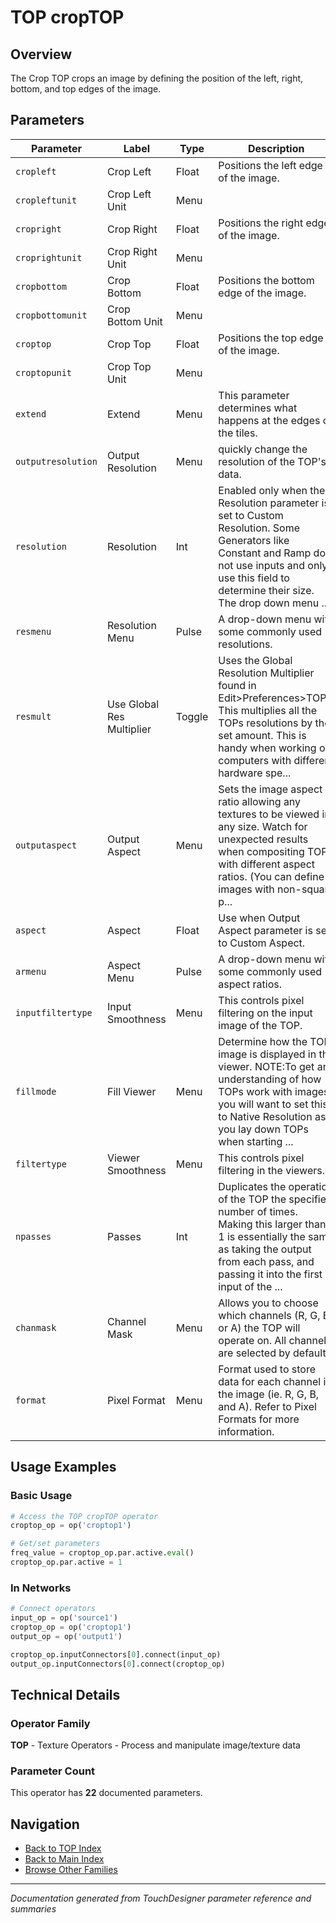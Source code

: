 # TOP cropTOP

## Overview

The Crop TOP crops an image by defining the position of the left, right, bottom, and top edges of the image.

## Parameters

| Parameter | Label | Type | Description |
|-----------|-------|------|-------------|
| `cropleft` | Crop Left | Float | Positions the left edge of the image. |
| `cropleftunit` | Crop Left Unit | Menu |  |
| `cropright` | Crop Right | Float | Positions the right edge of the image. |
| `croprightunit` | Crop Right Unit | Menu |  |
| `cropbottom` | Crop Bottom | Float | Positions the bottom edge of the image. |
| `cropbottomunit` | Crop Bottom Unit | Menu |  |
| `croptop` | Crop Top | Float | Positions the top edge of the image. |
| `croptopunit` | Crop Top Unit | Menu |  |
| `extend` | Extend | Menu | This parameter determines what happens at the edges of the tiles. |
| `outputresolution` | Output Resolution | Menu | quickly change the resolution of the TOP's data. |
| `resolution` | Resolution | Int | Enabled only when the Resolution parameter is set to Custom Resolution. Some Generators like Constant and Ramp do not use inputs and only use this field to determine their size. The drop down menu ... |
| `resmenu` | Resolution Menu | Pulse | A drop-down menu with some commonly used resolutions. |
| `resmult` | Use Global Res Multiplier | Toggle | Uses the Global Resolution Multiplier found in Edit>Preferences>TOPs. This multiplies all the TOPs resolutions by the set amount. This is handy when working on computers with different hardware spe... |
| `outputaspect` | Output Aspect | Menu | Sets the image aspect ratio allowing any textures to be viewed in any size. Watch for unexpected results when compositing TOPs with different aspect ratios. (You can define images with non-square p... |
| `aspect` | Aspect | Float | Use when Output Aspect parameter is set to Custom Aspect. |
| `armenu` | Aspect Menu | Pulse | A drop-down menu with some commonly used aspect ratios. |
| `inputfiltertype` | Input Smoothness | Menu | This controls pixel filtering on the input image of the TOP. |
| `fillmode` | Fill Viewer | Menu | Determine how the TOP image is displayed in the viewer. NOTE:To get an understanding of how TOPs work with images, you will want to set this to Native Resolution as you lay down TOPs when starting ... |
| `filtertype` | Viewer Smoothness | Menu | This controls pixel filtering in the viewers. |
| `npasses` | Passes | Int | Duplicates the operation of the TOP the specified number of times. Making this larger than 1 is essentially the same as taking the output from each pass, and passing it into the first input of the ... |
| `chanmask` | Channel Mask | Menu | Allows you to choose which channels (R, G, B, or A) the TOP will operate on. All channels are selected by default. |
| `format` | Pixel Format | Menu | Format used to store data for each channel in the image (ie. R, G, B, and A). Refer to Pixel Formats for more information. |

## Usage Examples

### Basic Usage

```python
# Access the TOP cropTOP operator
croptop_op = op('croptop1')

# Get/set parameters
freq_value = croptop_op.par.active.eval()
croptop_op.par.active = 1
```

### In Networks

```python
# Connect operators
input_op = op('source1')
croptop_op = op('croptop1')
output_op = op('output1')

croptop_op.inputConnectors[0].connect(input_op)
output_op.inputConnectors[0].connect(croptop_op)
```

## Technical Details

### Operator Family

**TOP** - Texture Operators - Process and manipulate image/texture data

### Parameter Count

This operator has **22** documented parameters.

## Navigation

- [Back to TOP Index](../TOP/TOP_INDEX.md)
- [Back to Main Index](../OPERATORS_INDEX.md)
- [Browse Other Families](../OPERATORS_INDEX.md#quick-navigation)

---
*Documentation generated from TouchDesigner parameter reference and summaries*
